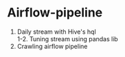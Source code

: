 # Airflow-pipeline

1. Daily stream with Hive's hql \
1-2. Tuning stream using pandas lib 
3. Crawling airflow pipeline

   
